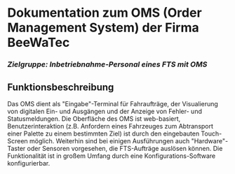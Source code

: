 # Dokumentation zum OMS (Order Management System) der Firma BeeWaTec
### *Zielgruppe: Inbetriebnahme-Personal eines FTS mit OMS*

## Funktionsbeschreibung
Das OMS dient als "Eingabe"-Terminal für Fahraufträge, der Visualierung von digitalen Ein- und Ausgängen und der Anzeige von Fehler- und Statusmeldungen. Die Oberfläche des OMS ist web-basiert, Benutzerinteraktion (z.B. Anfordern eines Fahrzeuges zum Abtransport einer Palette zu einem bestimmten Ziel) ist durch den eingebauten Touch-Screen möglich. Weiterhin sind bei einigen Ausführungen auch "Hardware"-Taster oder Sensoren vorgesehen, die FTS-Aufträge auslösen können. Die Funktionalität ist in großem Umfang durch eine Konfigurations-Software konfigurierbar. 